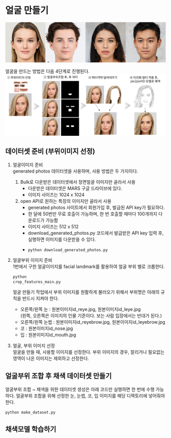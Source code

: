 # 얼굴 만들기
<img src="/sample.jpg"></img>

얼굴을 만드는 방법은 다음 4단계로 진행된다.
<img src="/assemble_face.png"></img>

## 데이터셋 준비 (부위이미지 선정)
1) 얼굴이미지 준비
<br>generated photos 데이터셋을 사용하며, 사용 방법은 두 가지이다.

    1) Bulk로 다운받은 데이터셋에서 정면얼굴 이미지만 골라서 사용
        + 다운받은 데이터셋은 MARS 구글 드라이브에 있다.
        + 이미지 사이즈는 1024 x 1024
    2) open API로 원하는 특징의 이미지만 골라서 사용
        + generated photos 사이트에서 회원가입 후, 발급된 API key가 필요하다.
        + 한 달에 50번만 무료 호출이 가능하며, 한 번 호출할 때마다 100개까지 다운로드가 가능함
        + 이미지 사이즈는 512 x 512
        + download_generated_photos.py 코드에서 발급받은 API key 입력 후, 실행하면 이미지를 다운받을 수 있다.
        + <pre><code>python download_generated_photos.py</code></pre>

2) 얼굴부위 이미지 준비
<br>1번에서 구한 얼굴이미지를 facial landmark를 활용하여 얼굴 부위 별로 크롭한다.
<br> <pre><code>python crop_features_main.py</code></pre>
얼굴 만들기 작업에서 부위 이미지를 원활하게 불러오기 위해서 부위명은 아래의 규칙을 반드시 지켜야 한다.
    + 오른쪽/왼쪽 눈 : 원본이미지id_reye.jpg, 원본이미지id_leye.jpg
    <br>(왼쪽, 오른쪽은 이미지의 인물 기준이다. 보는 사람 입장에서는 반대가 된다.)
    + 오른쪽/왼쪽 눈썹 : 원본이미지id_reyebrow.jpg, 원본이미지id_leyebrow.jpg
    + 코 : 원본이미지id_nose.jpg
    + 입 : 원본이미지id_mouth.jpg


3) 얼굴, 부위 이미지 선정
<br>얼굴을 만들 때, 사용할 이미지를 선정한다. 부위 이미지의 경우, 잘리거나 필요없는 영역이 나온 이미지는 제외하고 선정한다.

## 얼굴부위 조합 후 채색 데이터셋 만들기
얼굴부위 조합 ~ 채색을 위한 데이터셋 생성은 아래 코드만 실행하면 한 번에 수행 가능하다.
얼굴부위 조합을 위해 선정한 눈, 눈썹, 코, 입 이미지를 해당 디렉토리에 넣어줘야 한다.
<pre><code>python make_dataset.py</code></pre>

## 채색모델 학습하기
